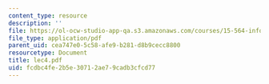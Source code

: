 ```yaml
---
content_type: resource
description: ''
file: https://ol-ocw-studio-app-qa.s3.amazonaws.com/courses/15-564-information-technology-i-spring-2003/fcdbc4fe2b5e30712ae79cadb3cfcd77_lec4.pdf
file_type: application/pdf
parent_uid: cea747e0-5c58-afe9-b281-d8b9cecc8800
resourcetype: Document
title: lec4.pdf
uid: fcdbc4fe-2b5e-3071-2ae7-9cadb3cfcd77
---
```

